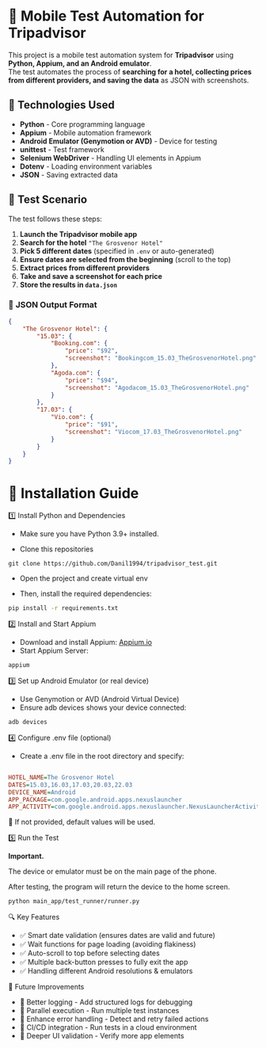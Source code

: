 # 🏨 Mobile Test Automation for Tripadvisor

This project is a mobile test automation system for **Tripadvisor** using **Python, Appium, and an Android emulator**.  
The test automates the process of **searching for a hotel, collecting prices from different providers, and saving the 
data** as JSON with screenshots.  

## 🚀 Technologies Used
- **Python** - Core programming language
- **Appium** - Mobile automation framework
- **Android Emulator (Genymotion or AVD)** - Device for testing
- **unittest** - Test framework
- **Selenium WebDriver** - Handling UI elements in Appium
- **Dotenv** - Loading environment variables
- **JSON** - Saving extracted data  

## 📌 Test Scenario
The test follows these steps:
1. **Launch the Tripadvisor mobile app**  
2. **Search for the hotel** `"The Grosvenor Hotel"`  
3. **Pick 5 different dates** (specified in `.env` or auto-generated)  
4. **Ensure dates are selected from the beginning** (scroll to the top)  
5. **Extract prices from different providers**  
6. **Take and save a screenshot for each price**  
7. **Store the results in `data.json`**  

### 📂 **JSON Output Format**
```json
{
    "The Grosvenor Hotel": {
        "15.03": {
            "Booking.com": {
                "price": "$92",
                "screenshot": "Bookingcom_15.03_TheGrosvenorHotel.png"
            },
            "Agoda.com": {
                "price": "$94",
                "screenshot": "Agodacom_15.03_TheGrosvenorHotel.png"
            }
        },
        "17.03": {
            "Vio.com": {
                "price": "$91",
                "screenshot": "Viocom_17.03_TheGrosvenorHotel.png"
            }
        }
    }
}
```

# 🔧 Installation Guide
1️⃣ Install Python and Dependencies
* Make sure you have Python 3.9+ installed.

* Clone this repositories
 
```commandline
git clone https://github.com/Danil1994/tripadvisor_test.git
```

* Open the project and create virtual env

* Then, install the required dependencies:
```bash
pip install -r requirements.txt
```

2️⃣ Install and Start Appium
* Download and install Appium: [Appium.io](https://appium.io/docs/en/latest/)
* Start Appium Server:
```bash
appium
```
3️⃣ Set up Android Emulator (or real device)
* Use Genymotion or AVD (Android Virtual Device)
* Ensure adb devices shows your device connected:
```bash
adb devices
```
4️⃣ Configure .env file (optional)
* Create a .env file in the root directory and specify:

```ini

HOTEL_NAME=The Grosvenor Hotel
DATES=15.03,16.03,17.03,20.03,22.03
DEVICE_NAME=Android
APP_PACKAGE=com.google.android.apps.nexuslauncher
APP_ACTIVITY=com.google.android.apps.nexuslauncher.NexusLauncherActivity
```
📌 If not provided, default values will be used.

5️⃣ Run the Test

  **Important.** 
  
  The device or emulator must be on the main page of the phone. 
  
  After testing, the program will return the device to the home screen.
```bash
python main_app/test_runner/runner.py
```


🔍 Key Features
* ✅ Smart date validation (ensures dates are valid and future)
* ✅ Wait functions for page loading (avoiding flakiness)
* ✅ Auto-scroll to top before selecting dates
* ✅ Multiple back-button presses to fully exit the app
* ✅ Handling different Android resolutions & emulators

🚀 Future Improvements
* 🔹 Better logging - Add structured logs for debugging
* 🔹 Parallel execution - Run multiple test instances
* 🔹 Enhance error handling - Detect and retry failed actions
* 🔹 CI/CD integration - Run tests in a cloud environment
* 🔹 Deeper UI validation - Verify more app elements